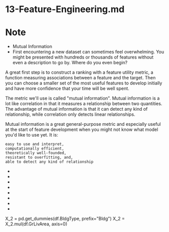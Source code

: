 # 13-Feature-Engineering.md

# Note

- Mutual Information
- First encountering a new dataset can sometimes feel overwhelming. You might be presented with hundreds or thousands of features without even a description to go by. Where do you even begin?

A great first step is to construct a ranking with a feature utility metric, a function measuring associations between a feature and the target. Then you can choose a smaller set of the most useful features to develop initially and have more confidence that your time will be well spent.

The metric we'll use is called "mutual information". Mutual information is a lot like correlation in that it measures a relationship between two quantities. The advantage of mutual information is that it can detect any kind of relationship, while correlation only detects linear relationships.

Mutual information is a great general-purpose metric and especially useful at the start of feature development when you might not know what model you'd like to use yet. It is:

    easy to use and interpret,
    computationally efficient,
    theoretically well-founded,
    resistant to overfitting, and,
    able to detect any kind of relationship

- 
- 
- 
- 
- 
- 
- 
- 
X_2 = pd.get_dummies(df.BldgType, prefix="Bldg")
X_2 = X_2.mul(df.GrLivArea, axis=0)


